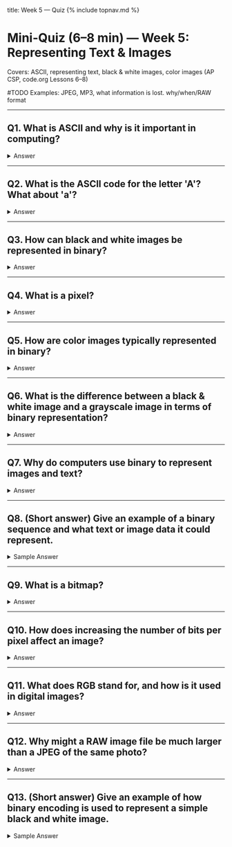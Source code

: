 title: Week 5 — Quiz
{% include topnav.md %}

# Mini-Quiz (6–8 min) — Week 5: Representing Text & Images

Covers: ASCII, representing text, black & white images, color images (AP CSP, code.org Lessons 6–8)

#TODO
Examples: JPEG, MP3, what information is lost.
why/when/RAW format


---

## Q1. What is ASCII and why is it important in computing?

<details markdown="1">
<summary>Answer</summary>
ASCII (American Standard Code for Information Interchange) is a character encoding standard that assigns numbers to letters, digits, and symbols so computers can represent and process text.
</details>

---

## Q2. What is the ASCII code for the letter 'A'? What about 'a'?

<details markdown="1">
<summary>Answer</summary>
'A' = 65, 'a' = 97 (in decimal)
</details>

---

## Q3. How can black and white images be represented in binary?

<details markdown="1">
<summary>Answer</summary>
Each pixel is represented by a single bit: 0 for white, 1 for black (or vice versa). An image is a grid of these bits.
</details>

---

## Q4. What is a pixel?

<details markdown="1">
<summary>Answer</summary>
A pixel is the smallest unit of a digital image, representing a single point of color or shade.
</details>

---

## Q5. How are color images typically represented in binary?

<details markdown="1">
<summary>Answer</summary>
Each pixel is represented by three values (for Red, Green, Blue channels), with each value stored as a group of bits (often 8 bits per channel, so 24 bits per pixel).
</details>

---

## Q6. What is the difference between a black & white image and a grayscale image in terms of binary representation?

<details markdown="1">
<summary>Answer</summary>
Black & white images use 1 bit per pixel (2 possible values), while grayscale images use more bits per pixel (e.g., 8 bits for 256 shades of gray).
</details>

---

## Q7. Why do computers use binary to represent images and text?

<details markdown="1">
<summary>Answer</summary>
Computers use binary because their hardware is based on two states (on/off), making it efficient to store and process all types of data, including images and text, as sequences of 0s and 1s.
</details>

---

## Q8. (Short answer) Give an example of a binary sequence and what text or image data it could represent.

<details markdown="1">
<summary>Sample Answer</summary>
The binary sequence 01000001 represents the letter 'A' in ASCII. The sequence 11110000 could represent a row of 8 pixels in a black and white image (first 4 black, last 4 white).
</details>
 

---

## Q9. What is a bitmap?

<details markdown="1">
<summary>Answer</summary>
A bitmap is a way of representing an image as a grid of pixels, where each pixel's value is stored in binary. For black and white images, each pixel is typically 1 bit.
</details>

---

## Q10. How does increasing the number of bits per pixel affect an image?

<details markdown="1">
<summary>Answer</summary>
Increasing the number of bits per pixel allows more colors or shades to be represented, resulting in higher image quality and detail.
</details>

---

## Q11. What does RGB stand for, and how is it used in digital images?

<details markdown="1">
<summary>Answer</summary>
RGB stands for Red, Green, Blue. In digital images, each pixel's color is created by combining different intensities of these three colors, usually with 8 bits per channel.
</details>

---

## Q12. Why might a RAW image file be much larger than a JPEG of the same photo?

<details markdown="1">
<summary>Answer</summary>
RAW files store all the data captured by the camera sensor with little or no compression, while JPEG uses lossy compression to reduce file size by removing some data.
</details>

---

## Q13. (Short answer) Give an example of how binary encoding is used to represent a simple black and white image.

<details markdown="1">
<summary>Sample Answer</summary>
A 4x4 black and white image could be represented as:
1100
1010
0110
0001
where 1 = black, 0 = white.
</details>

